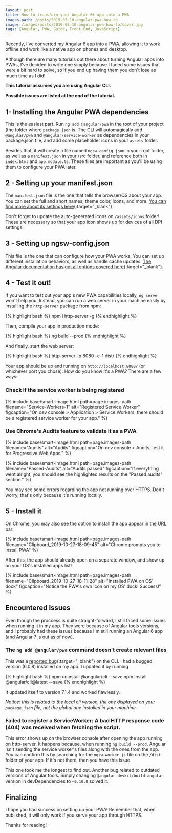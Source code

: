 ```yaml
---
layout: post
title: How to transform your Angular 6+ app into a PWA
images-path: /posts/2019-03-10-angular-pwa-how-to
image: /images/posts/2019-03-10-angular-pwa-how-to/cover.jpg
tags: [Angular, PWA, Guide, Front-End, JavaScript]
---
```


Recently, I've converted my Angular 6 app into a PWA, allowing it to work offline and work like a native app on phones and desktop.

Although there are many tutorials out there about turning Angular apps into PWAs, I've decided to write one simply because I faced some issues that were a bit hard to solve, so if you end up having them you don't lose as much time as I did!

**This tutorial assumes you are using Angular CLI.**

**Possible issues are listed at the end of the tutorial.**

## 1- Installing the Angular PWA dependencies

This is the easiest part. Run `ng add @angular/pwa` in the root of your project (the folder where `package.json` is. The CLI will automagically add `@angular/pwa` and `@angular/service-worker` as dependencies in your package.json file, and add some placeholder icons in your `assets` folder.

Besides that, it will create a file named `ngsw-config.json` in your root folder, as well as a `manifest.json` in your /src folder, and reference both in `index.html` and `app.module.ts`. These files are important as you'll be using them to configure your PWA later.

## 2 - Setting up your manifest.json

The `manifest.json` file is the one that tells the browser/OS about your app. You can set the full and short names, theme color, icons, and more. [You can find more about its settings here](https://developers.google.com/web/fundamentals/web-app-manifest/){:target="_blank"}.

Don't forget to update the auto-generated icons on `/assets/icons` folder! These are necessary so that your app icon shows up for devices of all DPI settings.

## 3 - Setting up ngsw-config.json

This file is the one that can configure how your PWA works. You can set up different installation behaviors, as well as handle cache updates. [The Angular documentation has got all options covered here](https://angular.io/guide/service-worker-config){:target="_blank"}.

## 4 - Test it out!

If you want to test out your app's new PWA capabilities locally, `ng serve` won't help you. Instead, you can run a web server in your machine easily by installing the `http-server` package from npm:

{% highlight bash %}
npm i http-server -g
{% endhighlight %}

Then, compile your app in production mode:

{% highlight bash %}
ng build --prod
{% endhighlight %}

And finally, start the web server:

{% highlight bash %}
http-server -p 8080 -c-1 dist/<project-name>
{% endhighlight %}

Your app should be up and running on `http://localhost:8080/` (or whichever port you chose). How do you know it's a PWA? There are a few ways:

### Check if the service worker is being registered

{% include base/smart-image.html 
  path=page.images-path
  filename="Service-Workers-1"
  alt="Registered Service Worker"
  figcaption="On dev console > Application > Service Workers, there should be a registered service worker for your app." 
%}

### Use Chrome's Audits feature to validate it as a PWA

{% include base/smart-image.html 
  path=page.images-path
  filename="Audits"
  alt="Audits"
  figcaption="On dev console > Audits, test it for Progressive Web Apps." 
%}

{% include base/smart-image.html 
  path=page.images-path
  filename="Passed-Audits"
  alt="Audits passed"
  figcaption="If everything went alright, you should see the highlighted results on the \"Passed audits\" section." 
%}

You may see some errors regarding the app not running over HTTPS. Don't worry, that's only because it's running locally.

## 5 - Install it

On Chrome, you may also see the option to install the app appear in the URL bar:

{% include base/smart-image.html 
  path=page.images-path
  filename="Clipboard_2019-10-27-18-09-45"
  alt="Chrome prompts you to install PWA"
%}

After this, the app should already open on a separate window, and show up on your OS's installed apps list!

{% include base/smart-image.html 
  path=page.images-path
  filename="Clipboard_2019-10-27-18-11-28"
  alt="Installed PWA on OS' dock"
  figcaption="Notice the PWA's own icon on my OS' dock! Success!" 
%}

## Encountered Issues

Even though the proccess is quite straight-forward, I still faced some issues when running it in my app. They were because of Angular tools versions, and I probably had these issues because I'm still running an Angular 6 app (and Angular 7 is out as of now).

### The `ng add @angular/pwa` command doesn't create relevant files

This was a [reported bug](https://github.com/angular/angular-cli/issues/11914){:target="_blank"} on the CLI. I had a bugged version (6.0.8) installed on my app. I updated it by running

{% highlight bash %}
npm uninstall @angular/cli --save
npm install @angular/cli@latest --save
{% endhighlight %}

It updated itself to version 7.1.4 and worked flawlessly.

_Notice: this is related to the local cli version, the one displayed on your `package.json` file, not the global one installed in your machine._

### Failed to register a ServiceWorker: A bad HTTP response code (404) was received when fetching the script.

This error shows up on the browser console after opening the app running on http-server. It happens because, when running `ng build --prod`, Angular isn't sending the service worker's files along with the ones from the app. You can confirm this by searching for the `ngsw-worker.js` file on the `/dist` folder of your app. If it's not there, then you have this issue.

This one took me the longest to find out. Another bug related to outdated versions of Angular tools. Simply changing `@angular-devkit/build-angular` version in devDependencies to `~0.10.0` solved it.

## Finalizing

I hope you had success on setting up your PWA! Remember that, when published, it will only work if you serve your app through HTTPS.

Thanks for reading!